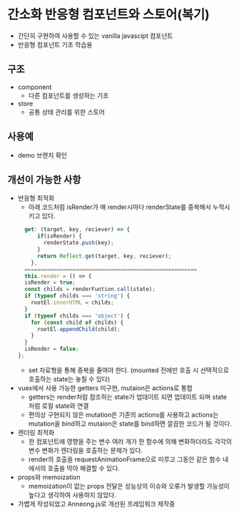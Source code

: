 # 간소화 반응형 컴포넌트와 스토어(복기)
* 간단히 구현하여 사용할 수 있는 vanilla javascipt 컴포넌트
* 반응형 컴포넌트 기초 학습용

## 구조 
* component
  * 다른 컴포넌트를 생성하는 기초
* store
  * 공통 상태 관리를 위한 스토어

## 사용예
* demo 브랜치 확인

## 개선이 가능한 사항
* 반응형 최적화
  * 아래 코드처럼 isRender가 매 render시마다 renderState를 중복해서 누적시키고 있다.
  ```javascript
    get: (target, key, reciever) => {
        if(isRender) {
          renderState.push(key);
        }
        return Reflect.get(target, key, reciever);
      },
    ======================================================
    this.render = () => {
    isRender = true;
    const childs = renderFuntion.call(state);
    if (typeof childs === 'string') {
      rootEl.innerHTML = childs;
    }
    if (typeof childs === 'object') {
      for (const child of childs) {
        rootEl.appendChild(child);
      }
    }
    isRender = false;
  };
  ```
  * set 자료형을 통해 중복을 줄여야 한다. (mounted 전에만 호출 시 선택적으로 호출하는 state는 놓칠 수 있다)
* vuex에서 사용 가능한 getters 미구현, mutaion은 actions로 통합
  * getters는 render처럼 참조하는 state가 업데이트 되면 업데이트 되며 state처럼 로컬 state와 연결
  * 편의상 구현되지 않은 mutation은 기존의 actions를 사용하고 actions는 mutation을 bind하고 mutaion은 state를 bind하면 깔끔한 코드가 될 것이다.
* 렌더링 최적화
  * 한 컴포넌트에 영향을 주는 변수 여러 개가 한 함수에 의해 변화하더라도 각각의 변수 변화가 렌더링을 호출하는 문제가 있다.
  * render의 호출을 requestAnimationFrame으로 미루고 그동안 같은 함수 내에서의 호출을 막아 해결할 수 있다.
* props와 memoization
  * memoization이 없는 props 전달은 성능상의 이슈와 오류가 발생할 가능성이 높다고 생각하여 사용하지 않았다.
* 가볍게 작성되었고 Anneong.js로 개선된 프레임워크 제작중